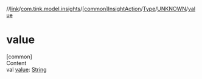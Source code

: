 //[link](../../../../index.md)/[com.tink.model.insights](../../../index.md)/[[common]InsightAction](../../index.md)/[Type](../index.md)/[UNKNOWN](index.md)/[value](value.md)



# value  
[common]  
Content  
val [value](value.md): [String](https://kotlinlang.org/api/latest/jvm/stdlib/kotlin/-string/index.html)  



